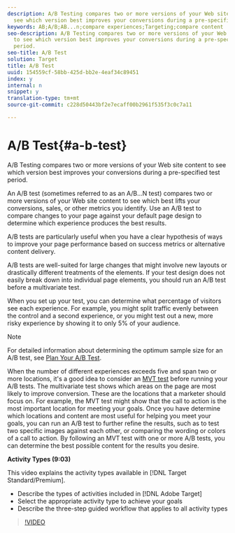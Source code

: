 ```yaml
---
description: A/B Testing compares two or more versions of your Web site content to
  see which version best improves your conversions during a pre-specified test period.
keywords: AB;A/B;AB...n;compare experiences;Targeting;compare content
seo-description: A/B Testing compares two or more versions of your Web site content
  to see which version best improves your conversions during a pre-specified test
  period.
seo-title: A/B Test
solution: Target
title: A/B Test
uuid: 154559cf-58bb-425d-bb2e-4eaf34c89451
index: y
internal: n
snippet: y
translation-type: tm+mt
source-git-commit: c228d50443bf2e7ecaff00b2961f535f3c0c7a11

---
```



# A/B Test{#a-b-test}

A/B Testing compares two or more versions of your Web site content to see which version best improves your conversions during a pre-specified test period.

An A/B test (sometimes referred to as an A/B...N test) compares two or more versions of your Web site content to see which best lifts your conversions, sales, or other metrics you identify. Use an A/B test to compare changes to your page against your default page design to determine which experience produces the best results.

A/B tests are particularly useful when you have a clear hypothesis of ways to improve your page performance based on success metrics or alternative content delivery.

A/B tests are well-suited for large changes that might involve new layouts or drastically different treatments of the elements. If your test design does not easily break down into individual page elements, you should run an A/B test before a multivariate test.

When you set up your test, you can determine what percentage of visitors see each experience. For example, you might split traffic evenly between the control and a second experience, or you might test out a new, more risky experience by showing it to only 5% of your audience.

>[!NOTE]
>
>For detailed information about determining the optimum sample size for an A/B test, see [Plan Your A/B Test](../../c-activities/t-test-ab/c-sample-size-determination.md#concept_2801F552DB874C20B8A17C1B774C0383).

When the number of different experiences exceeds five and span two or more locations, it's a good idea to consider an [MVT test](https://marketing.adobe.com/resources/help/en_US/target/mvt/) before running your A/B tests. The multivariate test shows which areas on the page are most likely to improve conversion. These are the locations that a marketer should focus on. For example, the MVT test might show that the call to action is the most important location for meeting your goals. Once you have determine which locations and content are most useful for helping you meet your goals, you can run an A/B test to further refine the results, such as to test two specific images against each other, or comparing the wording or colors of a call to action. By following an MVT test with one or more A/B tests, you can determine the best possible content for the results you desire.

**Activity Types (9:03)**

This video explains the activity types available in [!DNL Target Standard/Premium].

* Describe the types of activities included in [!DNL Adobe Target]
* Select the appropriate activity type to achieve your goals
* Describe the three-step guided workflow that applies to all activity types

>[!VIDEO](https://www.youtube.com/watch?v=vtHg1pPFJp8)
